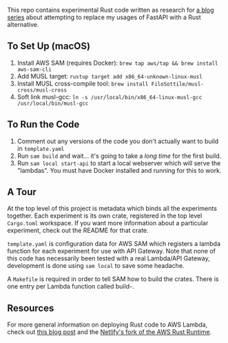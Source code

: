 This repo contains experimental Rust code written as research for [a blog series](https://dylananthony.com/posts/fastapi-rust-1-intro) about attempting to replace my usages of FastAPI with a Rust alternative.

## To Set Up (macOS)
1. Install AWS SAM (requires Docker): `brew tap aws/tap && brew install aws-sam-cli`
2. Add MUSL target: `rustup target add x86_64-unknown-linux-musl`
3. Install MUSL cross-compile tool: `brew install FiloSottile/musl-cross/musl-cross`
4. Soft link musl-gcc: `ln -s /usr/local/bin/x86_64-linux-musl-gcc /usr/local/bin/musl-gcc`

## To Run the Code
1. Comment out any versions of the code you don't actually want to build in `template.yaml`
2. Run `sam build` and wait... it's going to take a _long time_ for the first build.
3. Run `sam local start-api` to start a local webserver which will serve the "lambdas". You must have Docker installed and running for this to work.
   
## A Tour
At the top level of this project is metadata which binds all the experiments together. Each experiment is its own crate, registered in the top level `Cargo.toml` workspace. If you want more information about a particular experiment, check out the README for that crate.

`template.yaml` is configuration data for AWS SAM which registers a lambda function for each experiment for use with API Gateway. Note that none of this code has necessarily been tested with a real Lambda/API Gateway, development is done using `sam local` to save some headache.

A `Makefile` is required in order to tell SAM how to build the crates. There is one entry per Lambda function called build-<nameOfFunction>.

## Resources
For more general information on deploying Rust code to AWS Lambda, check out [this blog post](https://dev.to/netguru/commentable-rs-building-a-serverless-comment-system-in-rust-5egb) and the [Netlify's fork of the AWS Rust Runtime](https://github.com/netlify/aws-lambda-rust-runtime).